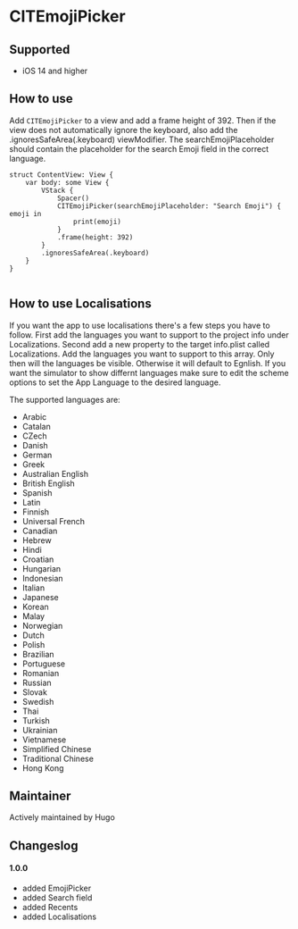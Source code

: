 
# CITEmojiPicker


## Supported

- iOS 14 and higher


## How to use

Add `CITEmojiPicker` to a view and add a frame height of 392. Then if the view does not automatically ignore the keyboard, also add the .ignoresSafeArea(.keyboard) viewModifier. The searchEmojiPlaceholder should contain the placeholder for the search Emoji field in the correct language.

```
struct ContentView: View {
    var body: some View {
        VStack {
            Spacer()
            CITEmojiPicker(searchEmojiPlaceholder: "Search Emoji") { emoji in
                print(emoji)
            }
            .frame(height: 392)
        }
        .ignoresSafeArea(.keyboard)
    }
}
    
```

## How to use Localisations

If you want the app to use localisations there's a few steps you have to follow. First add the languages you want to support to the project info under Localizations. Second add a new property to the target info.plist called Localizations. Add the languages you want to support to this array. Only then will the languages be visible. Otherwise it will default to Egnlish. If you want the simulator to show differnt languages make sure to edit the scheme options to set the App Language to the desired language.

The supported languages are:
 - Arabic
 - Catalan
 - CZech
 - Danish
 - German
 - Greek
 - Australian English
 - British English
 - Spanish
 - Latin
 - Finnish
 - Universal French
 - Canadian
 - Hebrew
 - Hindi
 - Croatian
 - Hungarian
 - Indonesian
 - Italian
 - Japanese
 - Korean
 - Malay
 - Norwegian
 - Dutch
 - Polish
 - Brazilian
 - Portuguese
 - Romanian
 - Russian
 - Slovak
 - Swedish
 - Thai
 - Turkish
 - Ukrainian
 - Vietnamese
 - Simplified Chinese
 - Traditional Chinese
 - Hong Kong

## Maintainer

Actively maintained by Hugo


## Changeslog

#### 1.0.0

- added EmojiPicker
- added Search field
- added Recents
- added Localisations
